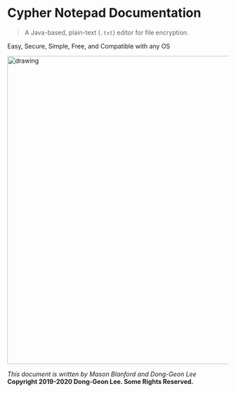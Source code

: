 <a id="home"> </a>

# Cypher Notepad Documentation

> A Java-based, plain-text (<code>.txt</code>) editor for file encryption. 

Easy, Secure, Simple, Free, and Compatible with any OS

<img src="https://cypher-notepad.github.io/resource/doc_home.gif" alt="drawing" width="700px"/>

*This document is written by Mason Blanford and Dong-Geon Lee* 
<br>
**Copyright 2019-2020 Dong-Geon Lee. Some Rights Reserved.**